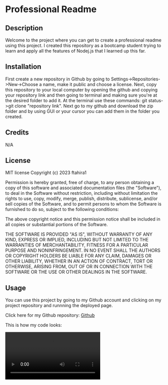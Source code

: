 # Professional Readme

## Description
Welcome to the project where you can get to create a professional readme using this project. I created this repository as a bootcamp student trying to learn and apply all the features of Nodej.js that I learned up this far.
## Installation
First create a new repository in Github by going to Settings->Repositories->New->Choose a name, make it public and choose a license.
Next, copy this repository to your local computer by opening the github and copying your repository link and then going to terminal and making sure you're at the desired folder to add it. At the terminal use these commands: git status->git clone "repository link".
Next go to my github and download the zip folder and by using GUI or your cursor you can add them in the folder you created.

## Credits
N/A

## License
MIT license
Copyright (c) 2023 ftahira1

Permission is hereby granted, free of charge, to any person obtaining a copy
of this software and associated documentation files (the "Software"), to deal
in the Software without restriction, including without limitation the rights
to use, copy, modify, merge, publish, distribute, sublicense, and/or sell
copies of the Software, and to permit persons to whom the Software is
furnished to do so, subject to the following conditions:

The above copyright notice and this permission notice shall be included in all
copies or substantial portions of the Software.

THE SOFTWARE IS PROVIDED "AS IS", WITHOUT WARRANTY OF ANY KIND, EXPRESS OR
IMPLIED, INCLUDING BUT NOT LIMITED TO THE WARRANTIES OF MERCHANTABILITY,
FITNESS FOR A PARTICULAR PURPOSE AND NONINFRINGEMENT. IN NO EVENT SHALL THE
AUTHORS OR COPYRIGHT HOLDERS BE LIABLE FOR ANY CLAIM, DAMAGES OR OTHER
LIABILITY, WHETHER IN AN ACTION OF CONTRACT, TORT OR OTHERWISE, ARISING FROM,
OUT OF OR IN CONNECTION WITH THE SOFTWARE OR THE USE OR OTHER DEALINGS IN THE
SOFTWARE.

## Usage
You can use this project by going to my Github account and clicking on my project repository and runnning the deployed page.

Click here for my Github repository: <a href="https://github.com/ftahira1/Quizz.git">Github</a>

This is how my code looks:

<video controls="controls" mute="mute" preload="auto">
  <source src="./record.mov" type="video/webm" />

Click here for my Github repository: <a href="https://github.com/ftahira1/Professional-ReadME.git">Github</a>
 

